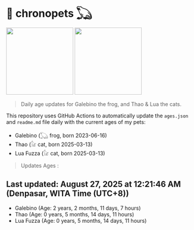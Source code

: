# 🐾 chronopets 𓆏
<img src="https://github.com/user-attachments/assets/802b3632-7c4b-4232-a3a0-8b1d8fa6f04d" widht=180 height=180 >
<img src="https://github.com/user-attachments/assets/16687005-7ebb-4607-be57-0c8e528fed06" widht=180 height=180 >

> Daily age updates for Galebino the frog, and Thao & Lua the cats.

This repository uses GitHub Actions to automatically update the `ages.json` and `readme.md` file daily with the current ages of my pets: <br>
- Galebino (𓆏 frog, born 2023-06-16)
- Thao (𓃠 cat, born 2025-03-13)
- Lua Fuzza (𓃠 cat, born 2025-03-13)

> Updates Ages :

## Last updated: August 27, 2025 at 12:21:46 AM (Denpasar, WITA Time (UTC+8))

- Galebino (Age: 2 years, 2 months, 11 days, 7 hours)
- Thao (Age: 0 years, 5 months, 14 days, 11 hours)
- Lua Fuzza (Age: 0 years, 5 months, 14 days, 11 hours)

